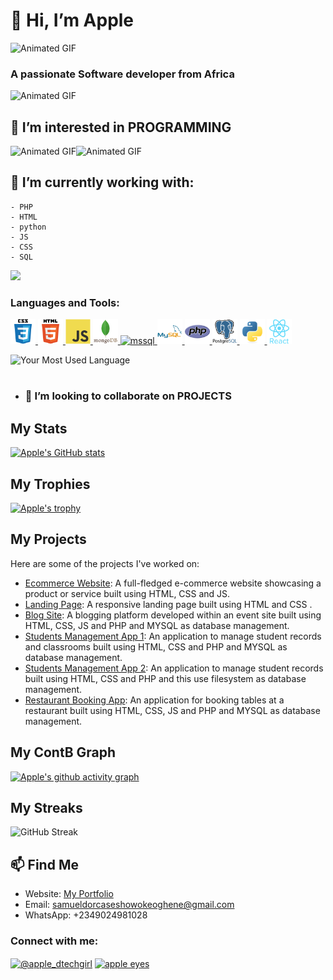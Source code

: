 # 👋 Hi, I’m Apple

<img src="https://media1.giphy.com/media/rOdtJJS9Xf4TYx2aT8/giphy.gif?cid=ecf05e47pi0bvvc19jt1ddrzqu92el3lbkxp8lsh7jj3wvte&ep=v1_gifs_search&rid=giphy.gif&ct=g/giphy.gif" width="200" height="150" alt="Animated GIF">


### A passionate Software developer from Africa

<img src="https://camo.githubusercontent.com/c525d490f395a10f1ae04bbf8c26b725456d30f3ec4092d84e0421d55072d6c4/68747470733a2f2f6d65646961302e67697068792e636f6d2f6d656469612f53576f536b4e36447854737a71494b4571762f67697068792e6769663f6369643d656366303565343766373367756d32616564766867346e3273793662303771346d306d323168343277617a7767623679267269643d67697068792e6769662663743d67" width="500" height="300" alt="Animated GIF">

## 👀 I’m interested in PROGRAMMING

<img src="https://media.giphy.com/media/bJ4TVNYNUympPgcpem/giphy.gif" width="250" height="200" alt="Animated GIF"><img src="https://media.giphy.com/media/3ov9jNziFTMfzSumAw/giphy.gif" width="250" height="200" alt="Animated GIF">


 ## 🌱 I’m currently working with:
    - PHP 
    - HTML 
    - python
    - JS
    - CSS
    - SQL


![](https://komarev.com/ghpvc/?username=Appleeyes)

<h3 align="left">Languages and Tools:</h3>
<p align="left"> 
<a href="https://www.w3schools.com/css/" target="_blank" rel="noreferrer"> <img src="https://raw.githubusercontent.com/devicons/devicon/master/icons/css3/css3-original-wordmark.svg" alt="css3" width="40" height="40"/> </a> 
<a href="https://www.w3.org/html/" target="_blank" rel="noreferrer"> <img src="https://raw.githubusercontent.com/devicons/devicon/master/icons/html5/html5-original-wordmark.svg" alt="html5" width="40" height="40"/> </a> 
<a href="https://developer.mozilla.org/en-US/docs/Web/JavaScript" target="_blank" rel="noreferrer"> <img src="https://raw.githubusercontent.com/devicons/devicon/master/icons/javascript/javascript-original.svg" alt="javascript" width="40" height="40"/> 
</a> <a href="https://www.mongodb.com/" target="_blank" rel="noreferrer"> <img src="https://raw.githubusercontent.com/devicons/devicon/master/icons/mongodb/mongodb-original-wordmark.svg" alt="mongodb" width="40" height="40"/> </a> 
<a href="https://www.microsoft.com/en-us/sql-server" target="_blank" rel="noreferrer"> <img src="https://www.svgrepo.com/show/303229/microsoft-sql-server-logo.svg" alt="mssql" width="40" height="40"/> </a> 
<a href="https://www.mysql.com/" target="_blank" rel="noreferrer"> <img src="https://raw.githubusercontent.com/devicons/devicon/master/icons/mysql/mysql-original-wordmark.svg" alt="mysql" width="40" height="40"/> </a> 
<a href="https://www.php.net" target="_blank" rel="noreferrer"> <img src="https://raw.githubusercontent.com/devicons/devicon/master/icons/php/php-original.svg" alt="php" width="40" height="40"/> </a> 
<a href="https://www.postgresql.org" target="_blank" rel="noreferrer"> <img src="https://raw.githubusercontent.com/devicons/devicon/master/icons/postgresql/postgresql-original-wordmark.svg" alt="postgresql" width="40" height="40"/> </a> 
<a href="https://www.python.org" target="_blank" rel="noreferrer"> <img src="https://raw.githubusercontent.com/devicons/devicon/master/icons/python/python-original.svg" alt="python" width="40" height="40"/> </a> 
<a href="https://reactjs.org/" target="_blank" rel="noreferrer"> <img src="https://raw.githubusercontent.com/devicons/devicon/master/icons/react/react-original-wordmark.svg" alt="react" width="40" height="40"/> </a> </p>

![Your Most Used Language](https://github-readme-stats.vercel.app/api/top-langs/?username=Appleeyes&layout=compact)

#

- ### 💞️ I’m looking to collaborate on PROJECTS

## My Stats

[![Apple's GitHub stats](https://github-readme-stats.vercel.app/api?username=appleeyes)](https://github.com/appleeyes/github-readme-stats)



## My Trophies

[![Apple's trophy](https://github-profile-trophy.vercel.app/?username=appleeyes)](https://github.com/appleeyes/github-profile-trophy)

## My Projects

Here are some of the projects I've worked on:

- [Ecommerce Website](https://github.com/Appleeyes/E-Commerce-Project): A full-fledged e-commerce website showcasing a product or service built using HTML, CSS and JS.
- [Landing Page](https://github.com/Appleeyes/Fylo-Page): A responsive landing page built using HTML and CSS .
- [Blog Site](https://github.com/Appleeyes/Event-site): A blogging platform developed within an event site built using HTML, CSS, JS and PHP and MYSQL as database management.
- [Students Management App 1](https://github.com/Appleeyes/Students-Record-Management-Application): An application to manage student records and classrooms built using HTML, CSS and PHP and MYSQL as database management.
- [Students Management App 2](https://github.com/Appleeyes/Jagaad): An application to manage student records built using HTML, CSS and PHP and this use filesystem as database management.
- [Restaurant Booking App](https://github.com/Appleeyes/Booking-App): An application for booking tables at a restaurant built using HTML, CSS, JS and PHP and MYSQL as database management.

## My ContB Graph 

[![Apple's github activity graph](https://github-readme-activity-graph.vercel.app/graph?username=Appleeyes)](https://github.com/appleeyes/github-readme-activity-graph)

## My Streaks
![GitHub Streak](https://github-readme-streak-stats.herokuapp.com/?user=Appleeyes)



## 📫 Find Me
- Website: [My Portfolio](https://appleeyespackage.wixsite.com/dorcassamuel)
- Email: samueldorcaseshowokeoghene@gmail.com
- WhatsApp: +2349024981028

<h3 align="left">Connect with me:</h3>
<a href="https://twitter.com/Apple_dTechGirl" target="blank"><img align="center" src="https://raw.githubusercontent.com/rahuldkjain/github-profile-readme-generator/master/src/images/icons/Social/twitter.svg" alt="@apple_dtechgirl" height="30" width="40" /></a>
<a href="https://www.linkedin.com/in/appleeyes" target="blank"><img align="center" src="https://raw.githubusercontent.com/rahuldkjain/github-profile-readme-generator/master/src/images/icons/Social/linked-in-alt.svg" alt="apple eyes" height="30" width="40" /></a>
</p>

